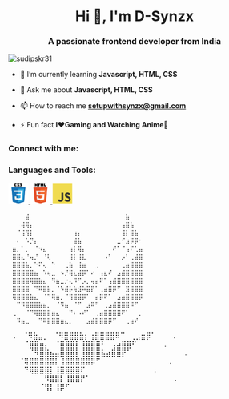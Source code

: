 <h1 align="center">Hi 👋, I'm D-Synzx</h1>
<h3 align="center">A passionate frontend developer from India</h3>

<p align="left"> <img src="https://komarev.com/ghpvc/?username=D-Synzx&label=Profile%20views&color=0e75b6&style=flat" alt="sudipskr31" /> </p>

- 🌱 I’m currently learning **Javascript, HTML, CSS**

- 💬 Ask me about **Javascript, HTML, CSS**

- 📫 How to reach me **setupwithsynzx@gmail.com**

- ⚡ Fun fact **I❤️Gaming and Watching Anime🤭**

<h3 align="left">Connect with me:</h3>
<p align="left">
</p>

<h3 align="left">Languages and Tools:</h3>
<p align="left"> <a href="https://www.w3schools.com/css/" target="_blank" rel="noreferrer"> <img src="https://raw.githubusercontent.com/devicons/devicon/master/icons/css3/css3-original-wordmark.svg" alt="css3" width="40" height="40"/> </a> <a href="https://www.w3.org/html/" target="_blank" rel="noreferrer"> <img src="https://raw.githubusercontent.com/devicons/devicon/master/icons/html5/html5-original-wordmark.svg" alt="html5" width="40" height="40"/> </a> <a href="https://developer.mozilla.org/en-US/docs/Web/JavaScript" target="_blank" rel="noreferrer"> <img src="https://raw.githubusercontent.com/devicons/devicon/master/icons/javascript/javascript-original.svg" alt="javascript" width="40" height="40"/> </a> </p>

     ⠀⠀⠀⣾⠀⠀⠀⠀⠀⠀⠀⠀⠀⠀⠀⠀⠀⠀⠀⠀⠀⠀⠀⠀⠀⠀⣷⠀⠀⠀
     ⠀⠀⢼⢿⡄⠀⠀⠀⠀⠀⠀⠀⠀⠀⠀⠀⠀⠀⠀⠀⠀⠀⠀⠀⠀⢠⣿⣧⠀⠀
     ⠀⠈⢨⢻⡇⠀⠀⠀⠀⠀⠀⠀⠀⠀⢰⡄⠀⠀⠀⠀⠀⠀⠀⠀⠀⢸⡇⣿⣧⠀
     ⠀⠄⠀⠡⡙⡄⠀⠀⠀⠀⠀⠀⠀⠀⣾⣧⠀⠀⠀⠀⠀⠀⠀⠀⣀⠊⣰⡿⡿⠂
     ⣶⡀⠁⡀⠀⠈⠲⣄⠀⠀⠀⠀⠀⢰⡇⢿⡄⠀⠀⠀⠀⠀⠀⠞⠁⠈⢠⠏⢁⣤
     ⣿⣿⣄⠘⢤⡘⠀⠘⢇⠀⠀⠀⠀⢸⡇⢸⣇⠀⠀⠀⠀⠠⠃⠀⠀⡠⠃⢀⣼⣿
     ⣿⣿⣿⣧⡀⠑⠍⢄⠀⠑⠀⠀⢀⣷⠀⢸⣶⠀⠀⢀⠀⠀⠀⠀⠀⢀⣴⣿⣿⣿
     ⣿⣿⣿⣿⣿⣦⠀⠱⢦⣀⠀⠢⡘⢿⣆⣼⡿⠁⠔⠀⢠⣆⠞⠀⣠⣾⣿⣿⣿⣿
     ⣿⣿⣿⣿⢿⣿⣷⣄⠀⠻⣦⣀⡐⢄⠹⠋⡠⡀⢤⣴⠟⠁⢠⣾⣿⣿⣿⣿⣿⣿
     ⣿⣿⣿⣿⠀⠙⠿⣿⣷⡀⠈⠳⣾⡥⢷⣺⠵⣭⡟⠁⢀⣴⣿⡿⠋⠀⣻⣿⣿⣿
     ⢿⣿⣿⣿⣷⣄⠀⠈⠙⢿⣶⡀⠈⢻⣿⣽⡿⠁⠀⣴⡿⠟⠁⠀⣠⣴⣿⣿⣿⡿
     ⠀⠉⠻⣿⣿⣿⣷⣦⡀⠀⠈⠻⣦⠀⠈⠋⠀⣰⠿⠋⠀⢀⣠⣾⣿⣿⣿⠿⠋⠀
     ⢀⠀⠀⠈⠙⢿⣿⣿⣿⣶⣄⠀⠀⠙⠆⠠⠞⠁⠀⢀⣴⣿⣿⣿⣿⠟⠁⠀⠀⡀
     ⠀⠹⣦⣀⠀⠀⠙⠿⣿⣿⣿⣶⣄⡀⠀⠀⠀⣠⣾⣿⣿⣿⡿⠋⠀⠀⢀⣴⠞⠀
⠀.    ⠀⠈⠻⣷⣤⡀⠀⠈⠻⣿⣿⣿⣷⡆⢰⣿⣿⣿⣿⠿⠉⠀⢀⣠⣶⡿⠁⠀⠀
⠀.    ⠀⠀⠀⠈⣿⣿⣶⡄⠀⠈⣿⣿⣿⡇⢸⣿⣿⣿⠃⠀⢠⣴⣿⣿⠋⠀⠀⠀⠀
⠀.    ⠀⠀⠀⠀⠈⠻⣿⣿⣦⣤⣿⣿⣿⡇⢸⣿⣿⣿⣧⣴⣿⣿⡟⠁⠀⠀⠀⠀⠀
⠀⠀⠀⠀⠀.    ⠀⠀⠈⢿⣿⣿⣿⣿⣿⡇⢸⣿⣿⣿⣿⣿⡿⠋⠀⠀⠀⠀⠀⠀⠀
⠀⠀⠀⠀⠀⠀.    ⠀⠀⠀⠙⢿⣿⣿⣿⡇⢸⣿⣿⣿⣿⠏⠀⠀⠀⠀⠀⠀⠀⠀⠀
⠀⠀⠀⠀.    ⠀⠀⠀⠀⠀⠀⠀⠻⣿⣿⡇⢸⣿⣿⡟⠁⠀⠀⠀⠀⠀⠀⠀⠀⠀⠀
⠀⠀⠀⠀⠀⠀.     ⠀⠀⠀⠀⠀⠀⠈⢻⡇⢸⡿⠋⠀⠀⠀⠀⠀⠀⠀⠀⠀⠀⠀⠀
